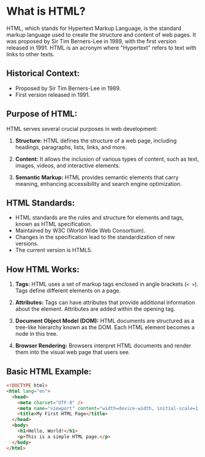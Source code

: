 # What is HTML?

HTML, which stands for Hypertext Markup Language, is the standard markup language used to create the structure and content of web pages. It was proposed by Sir Tim Berners-Lee in 1989, with the first version released in 1991. HTML is an acronym where "Hypertext" refers to text with links to other texts.

## Historical Context:

- Proposed by Sir Tim Berners-Lee in 1989.
- First version released in 1991.

## Purpose of HTML:

HTML serves several crucial purposes in web development:

1. **Structure:** HTML defines the structure of a web page, including headings, paragraphs, lists, links, and more.

2. **Content:** It allows the inclusion of various types of content, such as text, images, videos, and interactive elements.

3. **Semantic Markup:** HTML provides semantic elements that carry meaning, enhancing accessibility and search engine optimization.

## HTML Standards:

- HTML standards are the rules and structure for elements and tags, known as HTML specification.
- Maintained by W3C (World Wide Web Consortium).
- Changes in the specification lead to the standardization of new versions.
- The current version is HTML5.

## How HTML Works:

1. **Tags:** HTML uses a set of markup tags enclosed in angle brackets (`< >`). Tags define different elements on a page.

2. **Attributes:** Tags can have attributes that provide additional information about the element. Attributes are added within the opening tag.

3. **Document Object Model (DOM):** HTML documents are structured as a tree-like hierarchy known as the DOM. Each HTML element becomes a node in this tree.

4. **Browser Rendering:** Browsers interpret HTML documents and render them into the visual web page that users see.

## Basic HTML Example:

```html
<!DOCTYPE html>
<html lang="en">
  <head>
    <meta charset="UTF-8" />
    <meta name="viewport" content="width=device-width, initial-scale=1.0" />
    <title>My First HTML Page</title>
  </head>
  <body>
    <h1>Hello, World!</h1>
    <p>This is a simple HTML page.</p>
  </body>
</html>
```
